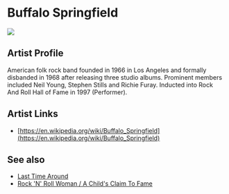 # Buffalo Springfield

![](../../asssets/artists/Buffalo_Springfield.png)

## Artist Profile

American folk rock band founded in 1966 in Los Angeles and formally disbanded in 1968 after releasing three studio albums. Prominent members included Neil Young, Stephen Stills and Richie Furay. Inducted into Rock And Roll Hall of Fame in 1997 (Performer).

## Artist Links

- [https://en.wikipedia.org/wiki/Buffalo_Springfield](https://en.wikipedia.org/wiki/Buffalo_Springfield)


## See also

- [Last Time Around](Buffalo_Springfield-Last_Time_Around.md)
- [Rock 'N' Roll Woman / A Child's Claim To Fame](Buffalo_Springfield-Rock_N_Roll_Woman_-_A_Childs_Claim_To_Fame.md)
